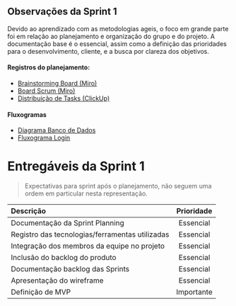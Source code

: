 ## Observações da Sprint 1

Devido ao aprendizado com as metodologias ageis, o foco em grande parte foi em relação ao planejamento e organização do grupo e do projeto. A documentação base é o essencial, assim como a definição das prioridades para o desenvolvimento, cliente, e a busca por clareza dos objetivos.

#### Registros do planejamento:
- [Brainstorming Board (Miro)](https://miro.com/app/board/uXjVMe5mTZ4=/?share_link_id=136549221515)
- [Board Scrum (Miro)](https://miro.com/app/board/uXjVMY5EpQI=/?share_link_id=258031151867)
- [Distribuição de Tasks (ClickUp)](https://sharing.clickup.com/9007095918/l/h/4-90070215479-1/fbcc296d506a261)

#### Fluxogramas
- [Diagrama Banco de Dados](SprintLogs/DiagramaDB1.0.pdf)
- [Fluxograma Login](SprintLogs/Login.png)

# Entregáveis da Sprint 1
> Expectativas para sprint após o planejamento, não seguem uma ordem em particular nesta representação.

| Descrição | Prioridade |
| :---- | :----: |
| Documentação da Sprint Planning | Essencial |
| Registro das tecnologias/ferramentas utilizadas | Essencial |
| Integração dos membros da equipe no projeto | Essencial |
| Inclusão do backlog do produto | Essencial |
| Documentação backlog das Sprints | Essencial |
| Apresentação do wireframe | Essencial |
| Definição de MVP | Importante |
